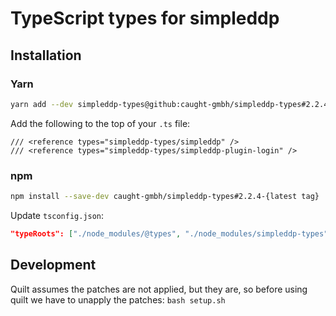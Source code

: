 # TypeScript types for simpleddp

## Installation

### Yarn

```sh
yarn add --dev simpleddp-types@github:caught-gmbh/simpleddp-types#2.2.4-{latest tag}
```

Add the following to the top of your `.ts` file:

```
/// <reference types="simpleddp-types/simpleddp" />
/// <reference types="simpleddp-types/simpleddp-plugin-login" />
```

### npm

```sh
npm install --save-dev caught-gmbh/simpleddp-types#2.2.4-{latest tag}
```

Update `tsconfig.json`:

```json
"typeRoots": ["./node_modules/@types", "./node_modules/simpleddp-types"],
```

## Development

Quilt assumes the patches are not applied, but they are, so before using quilt
we have to unapply the patches: `bash setup.sh`
